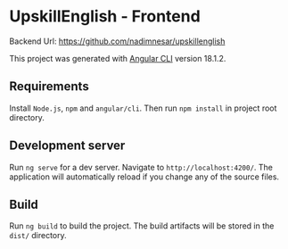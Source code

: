 # UpskillEnglish - Frontend

Backend Url: https://github.com/nadimnesar/upskillenglish

This project was generated with [Angular CLI](https://github.com/angular/angular-cli) version 18.1.2.

## Requirements

Install `Node.js`, `npm` and `angular/cli`. Then run `npm install` in project root directory. 

## Development server

Run `ng serve` for a dev server. Navigate to `http://localhost:4200/`. The application will automatically reload if you change any of the source files.

## Build

Run `ng build` to build the project. The build artifacts will be stored in the `dist/` directory.
